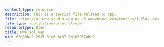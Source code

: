 ```yaml
---
content_type: resource
description: This is a special file related to vpp.
file: https://ol-ocw-studio-app-qa.s3.amazonaws.com/courses/1-264j-database-internet-and-systems-integration-technologies-fall-2013/65e86bc2293501e68e870b106967abb9_HW4_sol.vpp
file_type: application/octet-stream
resourcetype: Other
title: HW4_sol.vpp
uid: 65e86bc2-2935-01e6-8e87-0b106967abb9
---
```

